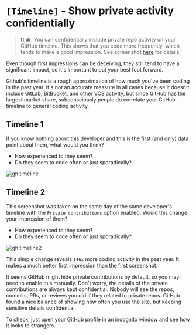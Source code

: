 # `[Timeline]` - Show private activity confidentially

> **tl;dr**: You can confidentially include private repo activity on your GitHub timeline. This shows that you code more frequently, which tends to make a good impression. See screenshot [here](#timeline-2) for details.

Even though first impressions can be deceiving, they still tend to have a significant impact, so it's important to put your best foot forward.

Github's timeline is a rough approximation of how much you've been coding in the past year. It's not an accurate measure in all cases because it doesn't include GitLab, BitBucket, and other VCS activity, but since GitHub has the largest market share, subconsciously people do correlate your GitHub timeline to general coding activity.

## Timeline 1

If you know nothing about this developer and this is the first (and only) data point about them, what would you think?

- How experienced to they seem?
- Do they seem to code often or just sporadically?

![gh timeline](https://user-images.githubusercontent.com/24983797/182175736-e101f39e-11b1-46d8-8415-cc83659b2c46.png)

## Timeline 2

This screenshot was taken on the same day of the same developer's timeline with the `Private contributions` option enabled. Would this change your impression of them?

- How experienced to they seem?
- Do they seem to code often or just sporadically?

![gh timeline2](https://user-images.githubusercontent.com/24983797/182177347-c415ed80-ba6a-430d-ad55-fcd0e45b3601.png)

This simple change reveals `146x` more coding activity in the past year. It makes a much better first impression than the first screenshot.

It seems GitHub might hide private contributions by default, so you may need to enable this manually. Don't worry, the details of the private contributions are always kept confidential. Nobody will see the repos, commits, PRs, or reviews you did if they related to private repos. GitHub found a nice balance of showing how often you use the site, but keeping sensitive details confidential.

To check, just open your GitHub profile in an incognito window and see how it looks to strangers.

